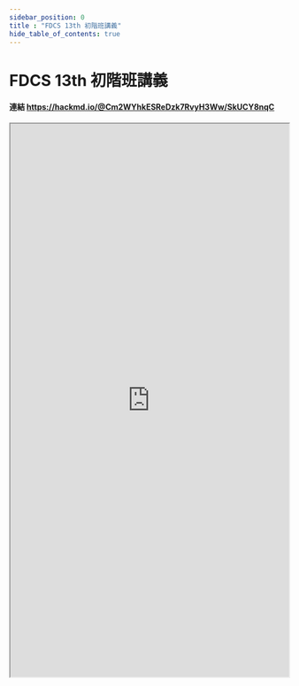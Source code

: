 ```yaml
---
sidebar_position: 0
title : "FDCS 13th 初階班講義"
hide_table_of_contents: true
---
```

# FDCS 13th 初階班講義
#### 連結 https://hackmd.io/@Cm2WYhkESReDzk7RvyH3Ww/SkUCY8nqC
<iframe src="https://hackmd.io/@Cm2WYhkESReDzk7RvyH3Ww/SkUCY8nqC" 
        Width="100%"
        height="1000"
></iframe>